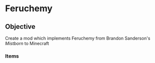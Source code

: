 Feruchemy
=========

## Objective

Create a mod which implements Feruchemy from Brandon Sanderson's *Mistborn* to Minecraft

### Items
